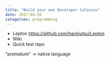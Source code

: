 ```yaml
---
title: "Build your own Developer Colossus"
date: 2017-04-26
categories: programming
---
```



* Lepton https://github.com/hackjutsu/Lepton
* Wiki
* Quick test repo


"premature" -> native language

